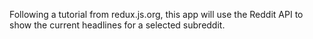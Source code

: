 Following a tutorial from redux.js.org, this app will use the Reddit API to show the current headlines
for a selected subreddit.

